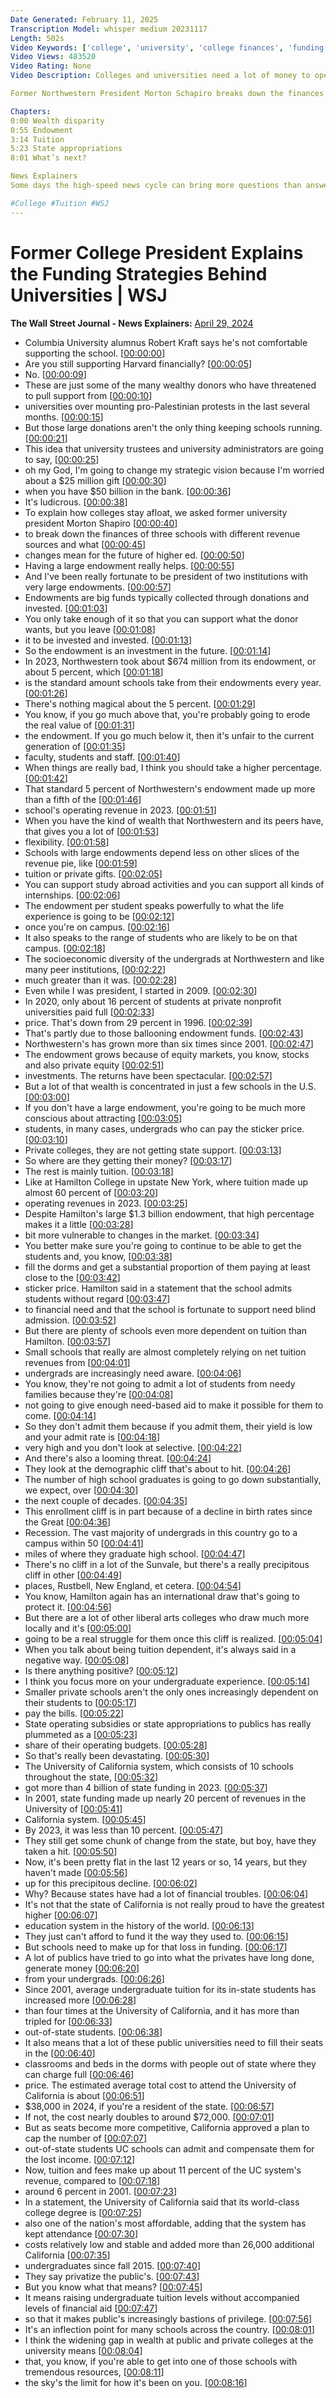 ```yaml
---
Date Generated: February 11, 2025
Transcription Model: whisper medium 20231117
Length: 502s
Video Keywords: ['college', 'university', 'college finances', 'funding universities', 'wealth disparity', 'higher education', 'harvard', 'stanford', 'yale', 'princeton', 'university of texas', 'endowment', 'endowment fund', 'State appropriations', 'college admissions', 'tuition', 'college tuition', 'how do colleges work', 'how do colleges make money', 'robert kraft', 'wealthy donors', 'pro palestinian protests', 'donations', 'trustees', 'college donations', 'university endowment', 'school endowment', 'investing', 'northwestern university', 'undergrads', 'usnews']
Video Views: 483520
Video Rating: None
Video Description: Colleges and universities need a lot of money to operate—and how they get that money is complicated as wealth disparity in higher education is massive. Five schools—Harvard, Stanford, Yale, Princeton and the University of Texas—make up a quarter of the U.S.’s 839 billion endowment dollars. So how do smaller institutions afford to stay afloat?

Former Northwestern President Morton Schapiro breaks down the finances and shows how university funding has changed in the last few years and what that change means for the future.

Chapters: 
0:00 Wealth disparity
0:55 Endowment
3:14 Tuition
5:23 State appropriations
8:01 What’s next?

News Explainers
Some days the high-speed news cycle can bring more questions than answers. WSJ’s news explainers break down the day's biggest stories into bite-size pieces to help you make sense of the news.

#College #Tuition #WSJ
---
```


# Former College President Explains the Funding Strategies Behind Universities | WSJ
**The Wall Street Journal - News Explainers:** [April 29, 2024](https://www.youtube.com/watch?v=SRAfRu4ez_s)
*  Columbia University alumnus Robert Kraft says he's not comfortable supporting the school. [[00:00:00](https://www.youtube.com/watch?v=SRAfRu4ez_s&t=0.0s)]
*  Are you still supporting Harvard financially? [[00:00:05](https://www.youtube.com/watch?v=SRAfRu4ez_s&t=5.64s)]
*  No. [[00:00:09](https://www.youtube.com/watch?v=SRAfRu4ez_s&t=9.8s)]
*  These are just some of the many wealthy donors who have threatened to pull support from [[00:00:10](https://www.youtube.com/watch?v=SRAfRu4ez_s&t=10.68s)]
*  universities over mounting pro-Palestinian protests in the last several months. [[00:00:15](https://www.youtube.com/watch?v=SRAfRu4ez_s&t=15.24s)]
*  But those large donations aren't the only thing keeping schools running. [[00:00:21](https://www.youtube.com/watch?v=SRAfRu4ez_s&t=21.28s)]
*  This idea that university trustees and university administrators are going to say, [[00:00:25](https://www.youtube.com/watch?v=SRAfRu4ez_s&t=25.52s)]
*  oh my God, I'm going to change my strategic vision because I'm worried about a $25 million gift [[00:00:30](https://www.youtube.com/watch?v=SRAfRu4ez_s&t=30.520000000000003s)]
*  when you have $50 billion in the bank. [[00:00:36](https://www.youtube.com/watch?v=SRAfRu4ez_s&t=36.44s)]
*  It's ludicrous. [[00:00:38](https://www.youtube.com/watch?v=SRAfRu4ez_s&t=38.8s)]
*  To explain how colleges stay afloat, we asked former university president Morton Shapiro [[00:00:40](https://www.youtube.com/watch?v=SRAfRu4ez_s&t=40.160000000000004s)]
*  to break down the finances of three schools with different revenue sources and what [[00:00:45](https://www.youtube.com/watch?v=SRAfRu4ez_s&t=45.760000000000005s)]
*  changes mean for the future of higher ed. [[00:00:50](https://www.youtube.com/watch?v=SRAfRu4ez_s&t=50.760000000000005s)]
*  Having a large endowment really helps. [[00:00:55](https://www.youtube.com/watch?v=SRAfRu4ez_s&t=55.44s)]
*  And I've been really fortunate to be president of two institutions with very large endowments. [[00:00:57](https://www.youtube.com/watch?v=SRAfRu4ez_s&t=57.839999999999996s)]
*  Endowments are big funds typically collected through donations and invested. [[00:01:03](https://www.youtube.com/watch?v=SRAfRu4ez_s&t=63.599999999999994s)]
*  You only take enough of it so that you can support what the donor wants, but you leave [[00:01:08](https://www.youtube.com/watch?v=SRAfRu4ez_s&t=68.03999999999999s)]
*  it to be invested and invested. [[00:01:13](https://www.youtube.com/watch?v=SRAfRu4ez_s&t=73.52s)]
*  So the endowment is an investment in the future. [[00:01:14](https://www.youtube.com/watch?v=SRAfRu4ez_s&t=74.84s)]
*  In 2023, Northwestern took about $674 million from its endowment, or about 5 percent, which [[00:01:18](https://www.youtube.com/watch?v=SRAfRu4ez_s&t=78.39999999999999s)]
*  is the standard amount schools take from their endowments every year. [[00:01:26](https://www.youtube.com/watch?v=SRAfRu4ez_s&t=86.03999999999999s)]
*  There's nothing magical about the 5 percent. [[00:01:29](https://www.youtube.com/watch?v=SRAfRu4ez_s&t=89.36s)]
*  You know, if you go much above that, you're probably going to erode the real value of [[00:01:31](https://www.youtube.com/watch?v=SRAfRu4ez_s&t=91.64s)]
*  the endowment. If you go much below it, then it's unfair to the current generation of [[00:01:35](https://www.youtube.com/watch?v=SRAfRu4ez_s&t=95.67999999999999s)]
*  faculty, students and staff. [[00:01:40](https://www.youtube.com/watch?v=SRAfRu4ez_s&t=100.64s)]
*  When things are really bad, I think you should take a higher percentage. [[00:01:42](https://www.youtube.com/watch?v=SRAfRu4ez_s&t=102.47999999999999s)]
*  That standard 5 percent of Northwestern's endowment made up more than a fifth of the [[00:01:46](https://www.youtube.com/watch?v=SRAfRu4ez_s&t=106.27999999999999s)]
*  school's operating revenue in 2023. [[00:01:51](https://www.youtube.com/watch?v=SRAfRu4ez_s&t=111.16s)]
*  When you have the kind of wealth that Northwestern and its peers have, that gives you a lot of [[00:01:53](https://www.youtube.com/watch?v=SRAfRu4ez_s&t=113.88s)]
*  flexibility. [[00:01:58](https://www.youtube.com/watch?v=SRAfRu4ez_s&t=118.19999999999999s)]
*  Schools with large endowments depend less on other slices of the revenue pie, like [[00:01:59](https://www.youtube.com/watch?v=SRAfRu4ez_s&t=119.55999999999999s)]
*  tuition or private gifts. [[00:02:05](https://www.youtube.com/watch?v=SRAfRu4ez_s&t=125.03999999999999s)]
*  You can support study abroad activities and you can support all kinds of internships. [[00:02:06](https://www.youtube.com/watch?v=SRAfRu4ez_s&t=126.88s)]
*  The endowment per student speaks powerfully to what the life experience is going to be [[00:02:12](https://www.youtube.com/watch?v=SRAfRu4ez_s&t=132.44s)]
*  once you're on campus. [[00:02:16](https://www.youtube.com/watch?v=SRAfRu4ez_s&t=136.92s)]
*  It also speaks to the range of students who are likely to be on that campus. [[00:02:18](https://www.youtube.com/watch?v=SRAfRu4ez_s&t=138.12s)]
*  The socioeconomic diversity of the undergrads at Northwestern and like many peer institutions, [[00:02:22](https://www.youtube.com/watch?v=SRAfRu4ez_s&t=142.72s)]
*  much greater than it was. [[00:02:28](https://www.youtube.com/watch?v=SRAfRu4ez_s&t=148.72s)]
*  Even while I was president, I started in 2009. [[00:02:30](https://www.youtube.com/watch?v=SRAfRu4ez_s&t=150.24s)]
*  In 2020, only about 16 percent of students at private nonprofit universities paid full [[00:02:33](https://www.youtube.com/watch?v=SRAfRu4ez_s&t=153.32s)]
*  price. That's down from 29 percent in 1996. [[00:02:39](https://www.youtube.com/watch?v=SRAfRu4ez_s&t=159.16s)]
*  That's partly due to those ballooning endowment funds. [[00:02:43](https://www.youtube.com/watch?v=SRAfRu4ez_s&t=163.79999999999998s)]
*  Northwestern's has grown more than six times since 2001. [[00:02:47](https://www.youtube.com/watch?v=SRAfRu4ez_s&t=167.12s)]
*  The endowment grows because of equity markets, you know, stocks and also private equity [[00:02:51](https://www.youtube.com/watch?v=SRAfRu4ez_s&t=171.2s)]
*  investments. The returns have been spectacular. [[00:02:57](https://www.youtube.com/watch?v=SRAfRu4ez_s&t=177.07999999999998s)]
*  But a lot of that wealth is concentrated in just a few schools in the U.S. [[00:03:00](https://www.youtube.com/watch?v=SRAfRu4ez_s&t=180.44s)]
*  If you don't have a large endowment, you're going to be much more conscious about attracting [[00:03:05](https://www.youtube.com/watch?v=SRAfRu4ez_s&t=185.28s)]
*  students, in many cases, undergrads who can pay the sticker price. [[00:03:10](https://www.youtube.com/watch?v=SRAfRu4ez_s&t=190.0s)]
*  Private colleges, they are not getting state support. [[00:03:13](https://www.youtube.com/watch?v=SRAfRu4ez_s&t=193.72s)]
*  So where are they getting their money? [[00:03:17](https://www.youtube.com/watch?v=SRAfRu4ez_s&t=197.28s)]
*  The rest is mainly tuition. [[00:03:18](https://www.youtube.com/watch?v=SRAfRu4ez_s&t=198.92000000000002s)]
*  Like at Hamilton College in upstate New York, where tuition made up almost 60 percent of [[00:03:20](https://www.youtube.com/watch?v=SRAfRu4ez_s&t=200.60000000000002s)]
*  operating revenues in 2023. [[00:03:25](https://www.youtube.com/watch?v=SRAfRu4ez_s&t=205.84s)]
*  Despite Hamilton's large $1.3 billion endowment, that high percentage makes it a little [[00:03:28](https://www.youtube.com/watch?v=SRAfRu4ez_s&t=208.24s)]
*  bit more vulnerable to changes in the market. [[00:03:34](https://www.youtube.com/watch?v=SRAfRu4ez_s&t=214.84s)]
*  You better make sure you're going to continue to be able to get the students and, you know, [[00:03:38](https://www.youtube.com/watch?v=SRAfRu4ez_s&t=218.32s)]
*  fill the dorms and get a substantial proportion of them paying at least close to the [[00:03:42](https://www.youtube.com/watch?v=SRAfRu4ez_s&t=222.32s)]
*  sticker price. Hamilton said in a statement that the school admits students without regard [[00:03:47](https://www.youtube.com/watch?v=SRAfRu4ez_s&t=227.48000000000002s)]
*  to financial need and that the school is fortunate to support need blind admission. [[00:03:52](https://www.youtube.com/watch?v=SRAfRu4ez_s&t=232.44s)]
*  But there are plenty of schools even more dependent on tuition than Hamilton. [[00:03:57](https://www.youtube.com/watch?v=SRAfRu4ez_s&t=237.36s)]
*  Small schools that really are almost completely relying on net tuition revenues from [[00:04:01](https://www.youtube.com/watch?v=SRAfRu4ez_s&t=241.96s)]
*  undergrads are increasingly need aware. [[00:04:06](https://www.youtube.com/watch?v=SRAfRu4ez_s&t=246.84s)]
*  You know, they're not going to admit a lot of students from needy families because they're [[00:04:08](https://www.youtube.com/watch?v=SRAfRu4ez_s&t=248.84s)]
*  not going to give enough need-based aid to make it possible for them to come. [[00:04:14](https://www.youtube.com/watch?v=SRAfRu4ez_s&t=254.48s)]
*  So they don't admit them because if you admit them, their yield is low and your admit rate is [[00:04:18](https://www.youtube.com/watch?v=SRAfRu4ez_s&t=258.8s)]
*  very high and you don't look at selective. [[00:04:22](https://www.youtube.com/watch?v=SRAfRu4ez_s&t=262.48s)]
*  And there's also a looming threat. [[00:04:24](https://www.youtube.com/watch?v=SRAfRu4ez_s&t=264.32s)]
*  They look at the demographic cliff that's about to hit. [[00:04:26](https://www.youtube.com/watch?v=SRAfRu4ez_s&t=266.8s)]
*  The number of high school graduates is going to go down substantially, we expect, over [[00:04:30](https://www.youtube.com/watch?v=SRAfRu4ez_s&t=270.16s)]
*  the next couple of decades. [[00:04:35](https://www.youtube.com/watch?v=SRAfRu4ez_s&t=275.20000000000005s)]
*  This enrollment cliff is in part because of a decline in birth rates since the Great [[00:04:36](https://www.youtube.com/watch?v=SRAfRu4ez_s&t=276.68s)]
*  Recession. The vast majority of undergrads in this country go to a campus within 50 [[00:04:41](https://www.youtube.com/watch?v=SRAfRu4ez_s&t=281.40000000000003s)]
*  miles of where they graduate high school. [[00:04:47](https://www.youtube.com/watch?v=SRAfRu4ez_s&t=287.20000000000005s)]
*  There's no cliff in a lot of the Sunvale, but there's a really precipitous cliff in other [[00:04:49](https://www.youtube.com/watch?v=SRAfRu4ez_s&t=289.76000000000005s)]
*  places, Rustbell, New England, et cetera. [[00:04:54](https://www.youtube.com/watch?v=SRAfRu4ez_s&t=294.28s)]
*  You know, Hamilton again has an international draw that's going to protect it. [[00:04:56](https://www.youtube.com/watch?v=SRAfRu4ez_s&t=296.76s)]
*  But there are a lot of other liberal arts colleges who draw much more locally and it's [[00:05:00](https://www.youtube.com/watch?v=SRAfRu4ez_s&t=300.47999999999996s)]
*  going to be a real struggle for them once this cliff is realized. [[00:05:04](https://www.youtube.com/watch?v=SRAfRu4ez_s&t=304.76s)]
*  When you talk about being tuition dependent, it's always said in a negative way. [[00:05:08](https://www.youtube.com/watch?v=SRAfRu4ez_s&t=308.44s)]
*  Is there anything positive? [[00:05:12](https://www.youtube.com/watch?v=SRAfRu4ez_s&t=312.88s)]
*  I think you focus more on your undergraduate experience. [[00:05:14](https://www.youtube.com/watch?v=SRAfRu4ez_s&t=314.4s)]
*  Smaller private schools aren't the only ones increasingly dependent on their students to [[00:05:17](https://www.youtube.com/watch?v=SRAfRu4ez_s&t=317.35999999999996s)]
*  pay the bills. [[00:05:22](https://www.youtube.com/watch?v=SRAfRu4ez_s&t=322.11999999999995s)]
*  State operating subsidies or state appropriations to publics has really plummeted as a [[00:05:23](https://www.youtube.com/watch?v=SRAfRu4ez_s&t=323.28s)]
*  share of their operating budgets. [[00:05:28](https://www.youtube.com/watch?v=SRAfRu4ez_s&t=328.28s)]
*  So that's really been devastating. [[00:05:30](https://www.youtube.com/watch?v=SRAfRu4ez_s&t=330.32s)]
*  The University of California system, which consists of 10 schools throughout the state, [[00:05:32](https://www.youtube.com/watch?v=SRAfRu4ez_s&t=332.56s)]
*  got more than 4 billion of state funding in 2023. [[00:05:37](https://www.youtube.com/watch?v=SRAfRu4ez_s&t=337.52s)]
*  In 2001, state funding made up nearly 20 percent of revenues in the University of [[00:05:41](https://www.youtube.com/watch?v=SRAfRu4ez_s&t=341.04s)]
*  California system. [[00:05:45](https://www.youtube.com/watch?v=SRAfRu4ez_s&t=345.71999999999997s)]
*  By 2023, it was less than 10 percent. [[00:05:47](https://www.youtube.com/watch?v=SRAfRu4ez_s&t=347.04s)]
*  They still get some chunk of change from the state, but boy, have they taken a hit. [[00:05:50](https://www.youtube.com/watch?v=SRAfRu4ez_s&t=350.52s)]
*  Now, it's been pretty flat in the last 12 years or so, 14 years, but they haven't made [[00:05:56](https://www.youtube.com/watch?v=SRAfRu4ez_s&t=356.52s)]
*  up for this precipitous decline. [[00:06:02](https://www.youtube.com/watch?v=SRAfRu4ez_s&t=362.55999999999995s)]
*  Why? Because states have had a lot of financial troubles. [[00:06:04](https://www.youtube.com/watch?v=SRAfRu4ez_s&t=364.79999999999995s)]
*  It's not that the state of California is not really proud to have the greatest higher [[00:06:07](https://www.youtube.com/watch?v=SRAfRu4ez_s&t=367.59999999999997s)]
*  education system in the history of the world. [[00:06:13](https://www.youtube.com/watch?v=SRAfRu4ez_s&t=373.28s)]
*  They just can't afford to fund it the way they used to. [[00:06:15](https://www.youtube.com/watch?v=SRAfRu4ez_s&t=375.47999999999996s)]
*  But schools need to make up for that loss in funding. [[00:06:17](https://www.youtube.com/watch?v=SRAfRu4ez_s&t=377.84000000000003s)]
*  A lot of publics have tried to go into what the privates have long done, generate money [[00:06:20](https://www.youtube.com/watch?v=SRAfRu4ez_s&t=380.72s)]
*  from your undergrads. [[00:06:26](https://www.youtube.com/watch?v=SRAfRu4ez_s&t=386.84000000000003s)]
*  Since 2001, average undergraduate tuition for its in-state students has increased more [[00:06:28](https://www.youtube.com/watch?v=SRAfRu4ez_s&t=388.24s)]
*  than four times at the University of California, and it has more than tripled for [[00:06:33](https://www.youtube.com/watch?v=SRAfRu4ez_s&t=393.88s)]
*  out-of-state students. [[00:06:38](https://www.youtube.com/watch?v=SRAfRu4ez_s&t=398.76s)]
*  It also means that a lot of these public universities need to fill their seats in the [[00:06:40](https://www.youtube.com/watch?v=SRAfRu4ez_s&t=400.16s)]
*  classrooms and beds in the dorms with people out of state where they can charge full [[00:06:46](https://www.youtube.com/watch?v=SRAfRu4ez_s&t=406.8s)]
*  price. The estimated average total cost to attend the University of California is about [[00:06:51](https://www.youtube.com/watch?v=SRAfRu4ez_s&t=411.84000000000003s)]
*  $38,000 in 2024, if you're a resident of the state. [[00:06:57](https://www.youtube.com/watch?v=SRAfRu4ez_s&t=417.56s)]
*  If not, the cost nearly doubles to around $72,000. [[00:07:01](https://www.youtube.com/watch?v=SRAfRu4ez_s&t=421.92s)]
*  But as seats become more competitive, California approved a plan to cap the number of [[00:07:07](https://www.youtube.com/watch?v=SRAfRu4ez_s&t=427.24s)]
*  out-of-state students UC schools can admit and compensate them for the lost income. [[00:07:12](https://www.youtube.com/watch?v=SRAfRu4ez_s&t=432.32s)]
*  Now, tuition and fees make up about 11 percent of the UC system's revenue, compared to [[00:07:18](https://www.youtube.com/watch?v=SRAfRu4ez_s&t=438.0s)]
*  around 6 percent in 2001. [[00:07:23](https://www.youtube.com/watch?v=SRAfRu4ez_s&t=443.44s)]
*  In a statement, the University of California said that its world-class college degree is [[00:07:25](https://www.youtube.com/watch?v=SRAfRu4ez_s&t=445.84s)]
*  also one of the nation's most affordable, adding that the system has kept attendance [[00:07:30](https://www.youtube.com/watch?v=SRAfRu4ez_s&t=450.84s)]
*  costs relatively low and stable and added more than 26,000 additional California [[00:07:35](https://www.youtube.com/watch?v=SRAfRu4ez_s&t=455.4s)]
*  undergraduates since fall 2015. [[00:07:40](https://www.youtube.com/watch?v=SRAfRu4ez_s&t=460.64s)]
*  They say privatize the public's. [[00:07:43](https://www.youtube.com/watch?v=SRAfRu4ez_s&t=463.56s)]
*  But you know what that means? [[00:07:45](https://www.youtube.com/watch?v=SRAfRu4ez_s&t=465.91999999999996s)]
*  It means raising undergraduate tuition levels without accompanied levels of financial aid [[00:07:47](https://www.youtube.com/watch?v=SRAfRu4ez_s&t=467.84s)]
*  so that it makes public's increasingly bastions of privilege. [[00:07:56](https://www.youtube.com/watch?v=SRAfRu4ez_s&t=476.88s)]
*  It's an inflection point for many schools across the country. [[00:08:01](https://www.youtube.com/watch?v=SRAfRu4ez_s&t=481.59999999999997s)]
*  I think the widening gap in wealth at public and private colleges at the university means [[00:08:04](https://www.youtube.com/watch?v=SRAfRu4ez_s&t=484.8s)]
*  that, you know, if you're able to get into one of those schools with tremendous resources, [[00:08:11](https://www.youtube.com/watch?v=SRAfRu4ez_s&t=491.2s)]
*  the sky's the limit for how it's been on you. [[00:08:16](https://www.youtube.com/watch?v=SRAfRu4ez_s&t=496.8s)]
